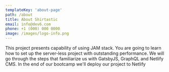 ```yaml
---
templateKey: 'about-page'
path: /about
title: About Shirtastic
email: info@dev6.com
phone: +1 (000) 000 0000
image: /images/logo-info.png
---
```

This project presents capability of using JAM stack. You are going to learn how to set up the server-less project with outstanding performance. We will go through the steps that familiarize us with GatsbyJS, GraphQL and Netlify CMS. In the end of our bootcamp we'll deploy our project to Netlify
